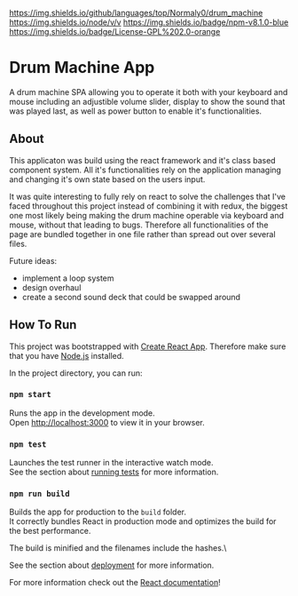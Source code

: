 https://img.shields.io/github/languages/top/Normaly0/drum_machine
https://img.shields.io/node/v/v
https://img.shields.io/badge/npm-v8.1.0-blue
https://img.shields.io/badge/License-GPL%202.0-orange

# Drum Machine App

A drum machine SPA allowing you to operate it both with your keyboard and mouse including an adjustible volume slider, display to show the sound that was played last, as well as power button to enable it's functionalities.

## About

This applicaton was build using the react framework and it's class based component system.
All it's functionalities rely on the application managing and changing it's own state based on the users input.

It was quite interesting to fully rely on react to solve the challenges that I've faced throughout this project instead of combining it with redux, the biggest one most likely being making the drum machine operable via keyboard and mouse, without that leading to bugs.
Therefore all functionalities of the page are bundled together in one file rather than spread out over several files.

Future ideas:
- implement a loop system
- design overhaul
- create a second sound deck that could be swapped around


## How To Run

This project was bootstrapped with [Create React App](https://github.com/facebook/create-react-app).
Therefore make sure that you have [Node.js](https://nodejs.org/en/) installed.

In the project directory, you can run:

### `npm start`

Runs the app in the development mode.\
Open [http://localhost:3000](http://localhost:3000) to view it in your browser.

### `npm test`

Launches the test runner in the interactive watch mode.\
See the section about [running tests](https://facebook.github.io/create-react-app/docs/running-tests) for more information.

### `npm run build`

Builds the app for production to the `build` folder.\
It correctly bundles React in production mode and optimizes the build for the best performance.

The build is minified and the filenames include the hashes.\

See the section about [deployment](https://facebook.github.io/create-react-app/docs/deployment) for more information.

For more information check out the [React documentation](https://reactjs.org/)!
